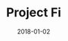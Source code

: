 ---
layout: site
title: "Project Fi"
date: 2018-01-02
categories: [google]
version: 0.0.0
major: 0
minor: 0
patch: 0
slug: project-fi
link: https://fi.google.com/about/
submitter: lpolepeddi
permalink: /sites/:slug
---